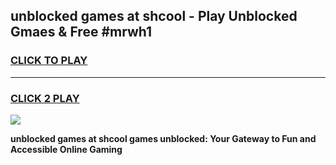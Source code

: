 
## unblocked games at shcool - Play Unblocked Gmaes & Free #mrwh1
<h3>
<a href="https://news.freeplayer.one?title=unblocked_games_at_shcool&ref=03M">CLICK TO PLAY</a></h3>
<hr>

<h3>
<a href="https://news.freeplayer.one?title=unblocked_games_at_shcool&ref=03M">CLICK 2 PLAY</a>
  
</h3>

<a href="https://news.freeplayer.one?title=unblocked_games_at_shcool&ref=03M"><img src="https://clearcache.store/games.png"></a>


**unblocked games at shcool games unblocked: Your Gateway to Fun and Accessible Online Gaming**
